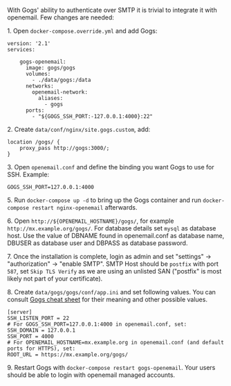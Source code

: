 With Gogs' ability to authenticate over SMTP it is trivial to integrate it with openemail. Few changes are needed:

1\. Open `docker-compose.override.yml` and add Gogs:

```
version: '2.1'
services:

    gogs-openemail:
      image: gogs/gogs
      volumes:
        - ./data/gogs:/data
      networks:
        openemail-network:
          aliases:
            - gogs
      ports:
        - "${GOGS_SSH_PORT:-127.0.0.1:4000}:22"
```

2\. Create `data/conf/nginx/site.gogs.custom`, add:
```
location /gogs/ {
    proxy_pass http://gogs:3000/;
}
```

3\. Open `openemail.conf` and define the binding you want Gogs to use for SSH. Example:

```
GOGS_SSH_PORT=127.0.0.1:4000
```

5\. Run `docker-compose up -d` to bring up the Gogs container and run `docker-compose restart nginx-openemail` afterwards.

6\. Open `http://${OPENEMAIL_HOSTNAME}/gogs/`, for example `http://mx.example.org/gogs/`. For database details set `mysql` as database host. Use the value of DBNAME found in openemail.conf as database name, DBUSER as database user and DBPASS as database password.

7\. Once the installation is complete, login as admin and set "settings" -> "authorization" -> "enable SMTP". SMTP Host should be `postfix` with port `587`, set `Skip TLS Verify` as we are using an unlisted SAN ("postfix" is most likely not part of your certificate).

8\. Create `data/gogs/gogs/conf/app.ini` and set following values. You can consult [Gogs cheat sheet](https://gogs.io/docs/advanced/configuration_cheat_sheet) for their meaning and other possible values.

```
[server]
SSH_LISTEN_PORT = 22
# For GOGS_SSH_PORT=127.0.0.1:4000 in openemail.conf, set:
SSH_DOMAIN = 127.0.0.1
SSH_PORT = 4000
# For OPENEMAIL_HOSTNAME=mx.example.org in openemail.conf (and default ports for HTTPS), set:
ROOT_URL = https://mx.example.org/gogs/
```

9\. Restart Gogs with `docker-compose restart gogs-openemail`. Your users should be able to login with openemail managed accounts.
